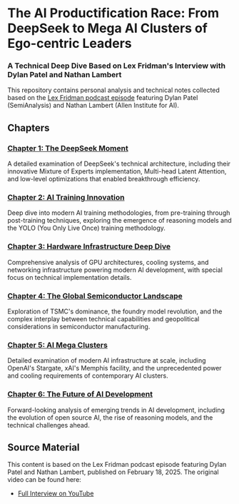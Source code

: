 # The AI Productification Race: From DeepSeek to Mega AI Clusters of Ego-centric Leaders
### A Technical Deep Dive Based on Lex Fridman's Interview with Dylan Patel and Nathan Lambert

This repository contains personal analysis and technical notes collected based on the [Lex Fridman podcast episode](https://www.youtube.com/watch?v=_1f-o0nqpEI) featuring Dylan Patel (SemiAnalysis) and Nathan Lambert (Allen Institute for AI).

## Chapters

### [Chapter 1: The DeepSeek Moment](./chapter1.md)
A detailed examination of DeepSeek's technical architecture, including their innovative Mixture of Experts implementation, Multi-head Latent Attention, and low-level optimizations that enabled breakthrough efficiency.

### [Chapter 2: AI Training Innovation](./chapter2.md)
Deep dive into modern AI training methodologies, from pre-training through post-training techniques, exploring the emergence of reasoning models and the YOLO (You Only Live Once) training methodology.

### [Chapter 3: Hardware Infrastructure Deep Dive](./chapter3.md)
Comprehensive analysis of GPU architectures, cooling systems, and networking infrastructure powering modern AI development, with special focus on technical implementation details.

### [Chapter 4: The Global Semiconductor Landscape](./chapter4.md)
Exploration of TSMC's dominance, the foundry model revolution, and the complex interplay between technical capabilities and geopolitical considerations in semiconductor manufacturing.

### [Chapter 5: AI Mega Clusters](./chapter5.md)
Detailed examination of modern AI infrastructure at scale, including OpenAI's Stargate, xAI's Memphis facility, and the unprecedented power and cooling requirements of contemporary AI clusters.

### [Chapter 6: The Future of AI Development](./chapter6.md)
Forward-looking analysis of emerging trends in AI development, including the evolution of open source AI, the rise of reasoning models, and the technical challenges ahead.

## Source Material
This content is based on the Lex Fridman podcast episode featuring Dylan Patel and Nathan Lambert, published on February 18, 2025. The original video can be found here:
- [Full Interview on YouTube](https://www.youtube.com/watch?v=_1f-o0nqpEI)
